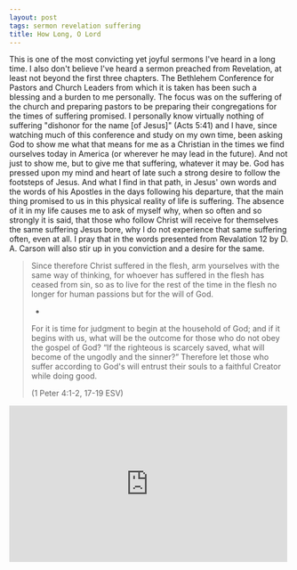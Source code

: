 ```yaml
---
layout: post
tags: sermon revelation suffering
title: How Long, O Lord
---
```


This is one of the most convicting yet joyful sermons I've heard in a long time. I also don't believe I've heard a sermon preached from Revelation, at least not beyond the first three chapters. The Bethlehem Conference for Pastors and Church Leaders from which it is taken has been such a blessing and a burden to me personally. The focus was on the suffering of the church and preparing pastors to be preparing their congregations for the times of suffering promised. I personally know virtually nothing of suffering "dishonor for the name [of Jesus]" (Acts 5:41) and I have, since watching much of this conference and study on my own time, been asking God to show me what that means for me as a Christian in the times we find ourselves today in America (or wherever he may lead in the future). And not just to show me, but to give me that suffering, whatever it may be. God has pressed upon my mind and heart of late such a strong desire to follow the footsteps of Jesus. And what I find in that path, in Jesus' own words and the words of his Apostles in the days following his departure, that the main thing promised to us in this physical reality of life is suffering. The absence of it in my life causes me to ask of myself why, when so often and so strongly it is said, that those who follow Christ will receive for themselves the same suffering Jesus bore, why I do not experience that same suffering often, even at all. I pray that in the words presented from Revalation 12 by D. A. Carson will also stir up in you conviction and a desire for the same.

> Since therefore Christ suffered in the flesh, arm yourselves with the same way of thinking, for whoever has suffered in the flesh has ceased from sin, so as to live for the rest of the time in the flesh no longer for human passions but for the will of God.
>
> - 
>
>For it is time for judgment to begin at the household of God; and if it begins with us, what will be the outcome for those who do not obey the gospel of God? “If the righteous is scarcely saved, what will become of the ungodly and the sinner?” Therefore let those who suffer according to God's will entrust their souls to a faithful Creator while doing good.
>
> (1 Peter 4:1-2, 17-19 ESV)

<iframe src="https://player.vimeo.com/video/153551417" width="500" height="281" frameborder="0" webkitallowfullscreen mozallowfullscreen allowfullscreen></iframe>
